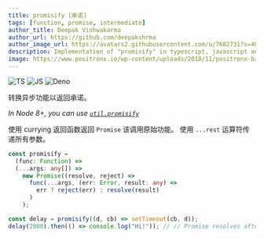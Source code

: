 ```yaml
---
title: promisify [承诺]
tags: [function, promise, intermediate]
author_title: Deepak Vishwakarma
author_url: https://github.com/deepakshrma
author_image_url: https://avatars2.githubusercontent.com/u/7682731?s=400
description: Implementation of "promisify" in typescript, javascript and deno.
image: https://www.positronx.io/wp-content/uploads/2018/11/positronx-banner-1152-1.jpg
---
```


![TS](https://img.shields.io/badge/supports-typescript-blue.svg?style=flat-square)
![JS](https://img.shields.io/badge/supports-javascript-yellow.svg?style=flat-square)
![Deno](https://img.shields.io/badge/supports-deno-green.svg?style=flat-square)

转换异步功能以返回承诺。

_In Node 8+, you can use [`util.promisify`](https://nodejs.org/api/util.html#util_util_promisify_original)_

使用 currying 返回函数返回 `Promise` 该调用原始功能。
使用 `...rest` 运算符传递所有参数。

```ts title="typescript"
const promisify =
  (func: Function) =>
  (...args: any[]) =>
    new Promise((resolve, reject) =>
      func(...args, (err: Error, result: any) =>
        err ? reject(err) : resolve(result)
      )
    );
```

```ts title="typescript"
const delay = promisify((d, cb) => setTimeout(cb, d));
delay(2000).then(() => console.log("Hi!")); // // Promise resolves after 2s
```
